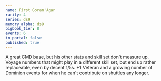 ```yaml
---
name: First Goran'Agar
rarity: 4
series: ds9
memory_alpha: ds9
bigbook_tier: 8
events: 6
in_portal: false
published: true
---
```


A great CMD base, but his other stats and skill set don't measure up. Voyage numbers that might play in a different skill set, but end up rather replaceable, even by decent 1/5s. +1 Veteran and a growing number of Dominion events for when he can't contribute on shuttles any longer.
